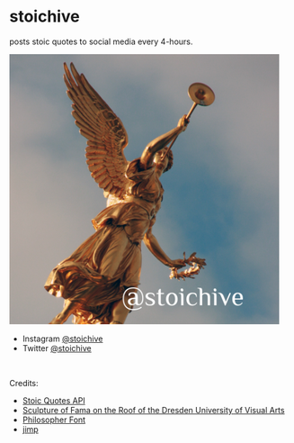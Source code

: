 # stoichive
posts stoic quotes to social media every 4-hours.


<img width=480px src="https://raw.githubusercontent.com/priyam-raj/stoichive/master/assets/stoichiveCover.jpg">



- Instagram [@stoichive](https://www.instagram.com/stoichive/)
- Twitter [@stoichive](https://www.twitter.com/stoichive/) 

<br>



Credits:
- [Stoic Quotes API](https://stoicquotesapi.com)
- [Sculpture of Fama on the Roof of the Dresden University of Visual Arts](https://www.pexels.com/photo/sculpture-of-fama-on-the-roof-of-the-dresden-university-of-visual-arts-5228439/)
- [Philosopher Font](https://fonts.google.com/specimen/Philosopher?selection.family=Battambang)
- [jimp](https://www.npmjs.com/package/jimp)

